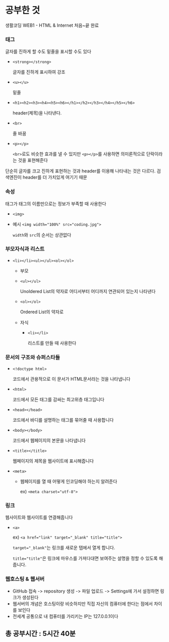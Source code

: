 <h1>공부한 것</h1>

생활코딩 WEB1 - HTML & Internet 처음~끝 완료

<h3>태그</h3>

글자를 진하게 할 수도 밑줄을 표시할 수도 있다

* ```<strong></strong>```

  글자를 진하게 표시하여 강조

* ```<u></u>```

  밑줄

* ```<h1><h2><h3><h4><h5><h6></h1></h2></h3></h4></h5></h6>```

  header(제목)을 나타낸다.

* ```<br>```

  줄 바꿈

* ```<p></p>```

  `<br>`로도 비슷한 효과를 낼 수 있지만 `<p></p>`를 사용하면 의미론적으로 단락이라는 것을 표현해준다

단순히 글자를 크고 진하게 표현하는 것과 header를 이용해 나타내는 것은 다르다. 검색엔진이 header를 더 가치있게 여기기 때문

<h3>속성</h3>

태그가 태그의 이름만으로는 정보가 부족할 때 사용한다

*  `<img>`

  * 예시 `<img width="100%" src="coding.jpg">`

    `width`와 `src`의 순서는 상관없다

<h3>부모자식과 리스트</h3>

* `<li></li><ul></ul><ol></ol>`

  *  부모

    * `<ul></ul>`

      Unoldered List의 약자로 어디서부터 어디까지 연관되어 있는지 나타낸다

    * `<ol></ol>`

      Ordered List의 약자로 

  * 자식

    * `<li></li>`

      리스트를 만들 때 사용한다

<h3>문서의 구조와 슈퍼스타들</h3>

* `<!doctype html>`

  코드에서 관용적으로 이 문서가 HTML문서라는 것을 나타냅니다

* `<html>`

  코드에서 모든 태그를 감싸는 최고위층 태그입니다

* `<head></head>`

  코드에서 바디를 설명하는 태그를 묶어줄 때 사용합니다

* `<body></body>`

  코드에서 웹페이지의 본문을 나타냅니다

* `<title></title>`

  웹페이지의 제목을 웹사이트에 표시해줍니다

* `<meta>`

  * 웹페이지를 열 때 어떻게 인코딩해야 하는지 알려준다

    ex) `<meta charset="utf-8">`

<h3>링크</h3>

웹사이트와 웹사이트를 연결해줍니다

* `<a>`

  ex) `<a href="link" target="_blank" title="title">`

  `target="_blank"`는 링크를 새로운 탭에서 열게 합니다.

  `title="title"`은 링크에 마우스를 가져다대면 보여주는 설명을 정할 수 있도록 해줍니다.

<h3>웹호스팅 & 웹서버</h3>

* GitHub 접속 -> repository 생성 -> 파일 업로드 -> Settings에 가서 설정하면 링크가 생성된다
* 웹서버의 개념은 호스팅이랑 비슷하지만 직접 자신의 컴퓨터에 한다는 점에서 차이를 보인다
* 전세계 공통으로 내 컴퓨터를 가리키는 IP는 127.0.0.1이다





<h2>총 공부시간 : 5시간 40분

